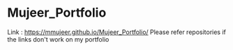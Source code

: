 # Mujeer_Portfolio
Link : https://mmujeer.github.io/Mujeer_Portfolio/
Please refer repositories if the links don't work on my portfolio
